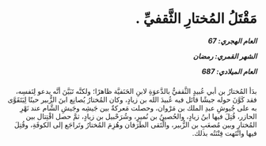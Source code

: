 <h1 dir="rtl">مَقْتَلُ المُختارِ الثَّقفيِّ .</h1>

<h5 dir="rtl">العام الهجري:  67

الشهر القمري: رمضان

العام الميلادي: 687</h5>

<p dir="rtl">بدَأ المُختارُ بن أبي عُبيدٍ الثَّقفيُّ بالدَّعوَةِ لابنِ الحَنَفيَّة ظاهرًا؛ ولكنَّه تَبَيَّنَ أنَّه يدعو لِنَفسِه، فقد كَوَّنَ حوله جيشًا قاتَل فيه عُبيدَ الله بن زيادٍ، وكان المُختارُ يُصانِع ابنَ الزُّبير حينًا لِيَتَقَوَّى به على جُيوشِ عبدِ الملك بن مَرْوان، وحصلت مَعركةٌ بين جَيشِه وجَيشِ الشَّام عند نَهْرِ الحازر، قُتِلَ فيها ابنُ زيادٍ، والحُصينُ بن نُميرٍ، وشُرَحْبيل بن زيادٍ، ثمَّ حصل اقْتِتال بين المُختارِ وبين مُصعَبِ بن الزُّبير، والْتَقى الطَرَفان وهُزِمَ المُختارُ وتَراجَع إلى الكوفَةِ، وقُتِلَ فيها وانْتَهت فِتْنَتُه بذلك.</p></br>

